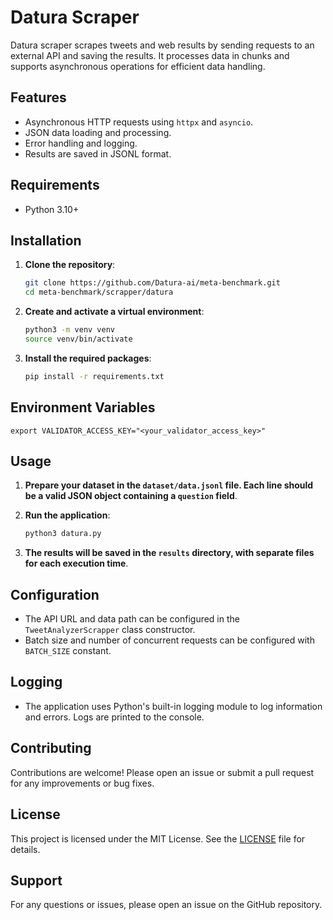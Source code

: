 # Datura Scraper

Datura scraper scrapes tweets and web results by sending requests to an external API and saving the results. It processes data in chunks and supports asynchronous operations for efficient data handling.

## Features

-   Asynchronous HTTP requests using `httpx` and `asyncio`.
-   JSON data loading and processing.
-   Error handling and logging.
-   Results are saved in JSONL format.

## Requirements

-   Python 3.10+

## Installation

1. **Clone the repository**:

    ```bash
    git clone https://github.com/Datura-ai/meta-benchmark.git
    cd meta-benchmark/scrapper/datura
    ```

2. **Create and activate a virtual environment**:

    ```bash
    python3 -m venv venv
    source venv/bin/activate
    ```

3. **Install the required packages**:

    ```bash
    pip install -r requirements.txt
    ```

## Environment Variables

```
export VALIDATOR_ACCESS_KEY="<your_validator_access_key>"
```

## Usage

1. **Prepare your dataset in the `dataset/data.jsonl` file. Each line should be a valid JSON object containing a `question` field**.

2. **Run the application**:

    ```bash
    python3 datura.py
    ```

3. **The results will be saved in the `results` directory, with separate files for each execution time**.

## Configuration

-   The API URL and data path can be configured in the `TweetAnalyzerScrapper` class constructor.
-   Batch size and number of concurrent requests can be configured with `BATCH_SIZE` constant.

## Logging

-   The application uses Python's built-in logging module to log information and errors. Logs are printed to the console.

## Contributing

Contributions are welcome! Please open an issue or submit a pull request for any improvements or bug fixes.

## License

This project is licensed under the MIT License. See the [LICENSE](LICENSE) file for details.

## Support

For any questions or issues, please open an issue on the GitHub repository.
